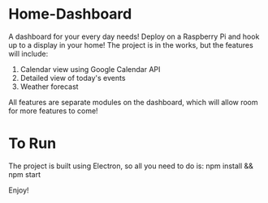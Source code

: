 # Home-Dashboard
A dashboard for your every day needs! Deploy on a Raspberry Pi and hook up to a display in your home!
The project is in the works, but the features will include:

1. Calendar view using Google Calendar API
2. Detailed view of today's events
3. Weather forecast

All features are separate modules on the dashboard, which will allow room for more features to come!

# To Run
The project is built using Electron, so all you need to do is:
npm install && npm start

Enjoy!

